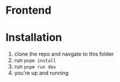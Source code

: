 # Frontend

# Installation

1. clone the repo and navgate to this folder
2. run `pnpm install`
3. run `pnpm run dev`
4. you're up and running
